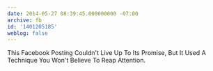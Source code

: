 ```yaml
---
date: 2014-05-27 08:39:45.000000000 -07:00
archive: fb
id: '1401205185'
weblog: false
---
```


This Facebook Posting Couldn't Live Up To Its Promise, But It Used A Technique You Won't Believe To Reap Attention.

